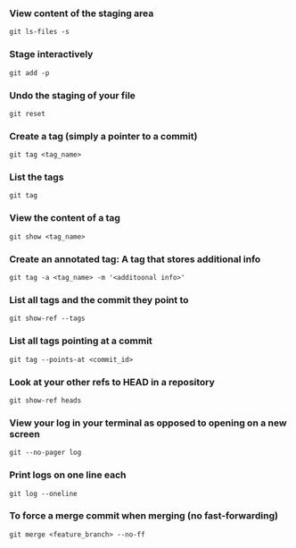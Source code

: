 ### View content of the staging area
`git ls-files -s`

### Stage interactively
`git add -p`

### Undo the staging of your file
`git reset`

### Create a tag (simply a pointer to a commit)
`git tag <tag_name>`

### List the tags
`git tag`

### View the content of a tag
`git show <tag_name>`

### Create an annotated tag: A tag that stores additional info
`git tag -a <tag_name> -m '<additoonal info>'`

### List all tags and the commit they point to
`git show-ref --tags`

### List all tags pointing at a commit
`git tag --points-at <commit_id>`

### Look at your other refs to HEAD in a repository
`git show-ref heads`

### View your log in your terminal as opposed to opening on a new screen
`git --no-pager log`

### Print logs on one line each
`git log --oneline`

### To force a merge commit when merging (no fast-forwarding)
`git merge <feature_branch> --no-ff`

